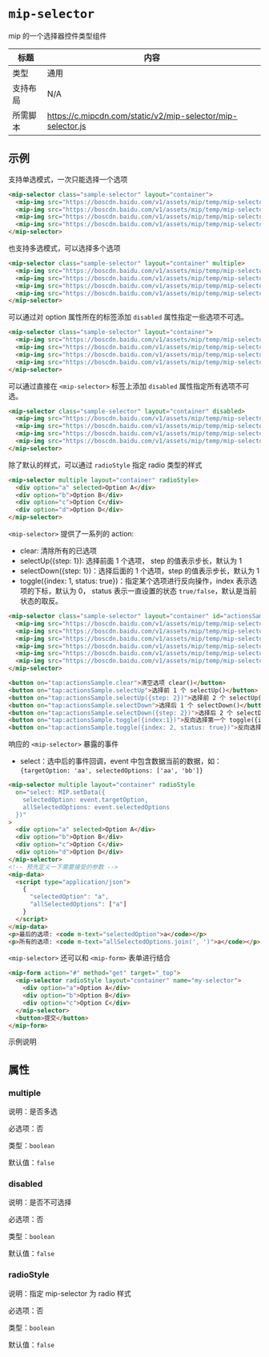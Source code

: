 # `mip-selector`

mip 的一个选择器控件类型组件

| 标题     | 内容                                                    |
| -------- | ------------------------------------------------------- |
| 类型     | 通用                                                    |
| 支持布局 | N/A                                                     |
| 所需脚本 | https://c.mipcdn.com/static/v2/mip-selector/mip-selector.js |

## 示例

支持单选模式，一次只能选择一个选项

```html
<mip-selector class="sample-selector" layout="container">
  <mip-img src="https://boscdn.baidu.com/v1/assets/mip/temp/mip-selector-img1.png" width="60" height="60" option="1"></mip-img>
  <mip-img src="https://boscdn.baidu.com/v1/assets/mip/temp/mip-selector-img2.png" width="60" height="60" option="2"></mip-img>
  <mip-img src="https://boscdn.baidu.com/v1/assets/mip/temp/mip-selector-img3.png" width="60" height="60" option="3"></mip-img>
  <mip-img src="https://boscdn.baidu.com/v1/assets/mip/temp/mip-selector-img4.png" width="60" height="60" option="4"></mip-img>
</mip-selector>
```

也支持多选模式，可以选择多个选项

```html
<mip-selector class="sample-selector" layout="container" multiple>
  <mip-img src="https://boscdn.baidu.com/v1/assets/mip/temp/mip-selector-img1.png" width="60" height="60" option="1"></mip-img>
  <mip-img src="https://boscdn.baidu.com/v1/assets/mip/temp/mip-selector-img2.png" width="60" height="60" option="2"></mip-img>
  <mip-img src="https://boscdn.baidu.com/v1/assets/mip/temp/mip-selector-img3.png" width="60" height="60" option="3"></mip-img>
  <mip-img src="https://boscdn.baidu.com/v1/assets/mip/temp/mip-selector-img4.png" width="60" height="60" option="4"></mip-img>
</mip-selector>
```

可以通过对 option 属性所在的标签添加 `disabled` 属性指定一些选项不可选。

```html
<mip-selector class="sample-selector" layout="container">
  <mip-img src="https://boscdn.baidu.com/v1/assets/mip/temp/mip-selector-img1.png" width="60" height="60" option="1"></mip-img>
  <mip-img src="https://boscdn.baidu.com/v1/assets/mip/temp/mip-selector-img2.png" width="60" height="60" option="2"></mip-img>
  <mip-img src="https://boscdn.baidu.com/v1/assets/mip/temp/mip-selector-img3.png" width="60" height="60" option="3" disabled></mip-img>
  <mip-img src="https://boscdn.baidu.com/v1/assets/mip/temp/mip-selector-img4.png" width="60" height="60" option="4"></mip-img>
</mip-selector>
```

可以通过直接在 `<mip-selector>` 标签上添加 `disabled` 属性指定所有选项不可选。

```html
<mip-selector class="sample-selector" layout="container" disabled>
  <mip-img src="https://boscdn.baidu.com/v1/assets/mip/temp/mip-selector-img1.png" width="60" height="60" option="1"></mip-img>
  <mip-img src="https://boscdn.baidu.com/v1/assets/mip/temp/mip-selector-img2.png" width="60" height="60" option="2"></mip-img>
  <mip-img src="https://boscdn.baidu.com/v1/assets/mip/temp/mip-selector-img3.png" width="60" height="60" option="3"></mip-img>
  <mip-img src="https://boscdn.baidu.com/v1/assets/mip/temp/mip-selector-img4.png" width="60" height="60" option="4"></mip-img>
</mip-selector>
```

除了默认的样式，可以通过 `radioStyle` 指定 radio 类型的样式

```html
<mip-selector multiple layout="container" radioStyle>
  <div option="a" selected>Option A</div>
  <div option="b">Option B</div>
  <div option="c">Option C</div>
  <div option="d">Option D</div>
</mip-selector>
```

`<mip-selector>` 提供了一系列的 action:

- clear: 清除所有的已选项
- selectUp({step: 1}): 选择前面 1 个选项， step 的值表示步长，默认为 1
- selectDown({step: 1})：选择后面的 1 个选项，step 的值表示步长，默认为 1
- toggle({index: 1, status: true})：指定某个选项进行反向操作，index 表示选项的下标，默认为 0， status 表示一直设置的状态 `true/false`，默认是当前状态的取反。

```html
<mip-selector class="sample-selector" layout="container" id="actionsSample">
  <mip-img src="https://boscdn.baidu.com/v1/assets/mip/temp/mip-selector-img1.png" width="60" height="60" option="1"></mip-img>
  <mip-img src="https://boscdn.baidu.com/v1/assets/mip/temp/mip-selector-img2.png" width="60" height="60" option="2"></mip-img>
  <mip-img src="https://boscdn.baidu.com/v1/assets/mip/temp/mip-selector-img3.png" width="60" height="60" option="3"></mip-img>
  <mip-img src="https://boscdn.baidu.com/v1/assets/mip/temp/mip-selector-img4.png" width="60" height="60" option="4"></mip-img>
  <mip-img src="https://boscdn.baidu.com/v1/assets/mip/temp/mip-selector-img1.png" width="60" height="60" option="5"></mip-img>
  <mip-img src="https://boscdn.baidu.com/v1/assets/mip/temp/mip-selector-img2.png" width="60" height="60" option="6"></mip-img>
</mip-selector>

<button on="tap:actionsSample.clear">清空选项 clear()</button>
<button on="tap:actionsSample.selectUp">选择前 1 个 selectUp()</button>
<button on="tap:actionsSample.selectUp({step: 2})">选择前 2 个 selectUp({step:2})</button>
<button on="tap:actionsSample.selectDown">选择后 1 个 selectDown()</button>
<button on="tap:actionsSample.selectDown({step: 2})">选择后 2 个 selectDown({step:2})</button>
<button on="tap:actionsSample.toggle({index:1})">反向选择第一个 toggle({index:1})</button>
<button on="tap:actionsSample.toggle({index: 2, status: true})">反向选择第一个 toggle({index:2, status: true})</button>
```

响应的 `<mip-selector>` 暴露的事件

- select：选中后的事件回调，event 中包含数据当前的数据，如：`{targetOption: 'aa', selectedOptions: ['aa', 'bb']}`

```html
<mip-selector multiple layout="container" radioStyle
  on="select: MIP.setData({
    selectedOption: event.targetOption,
    allSelectedOptions: event.selectedOptions
  })"
>
  <div option="a" selected>Option A</div>
  <div option="b">Option B</div>
  <div option="c">Option C</div>
  <div option="d">Option D</div>
</mip-selector>
<!-- 预先定义一下需要接受的参数 -->
<mip-data>
  <script type="application/json">
    {
      "selectedOption": "a",
      "allSelectedOptions": ["a"]
    }
  </script>
</mip-data>
<p>最后的选项: <code m-text="selectedOption">a</code></p>
<p>所有的选项: <code m-text="allSelectedOptions.join(', ')">a</code></p>
```

`<mip-selector>` 还可以和 `<mip-form>` 表单进行结合

```html
<mip-form action="#" method="get" target="_top">
  <mip-selector radioStyle layout="container" name="my-selector">
    <div option="a">Option A</div>
    <div option="b">Option B</div>
    <div option="c">Option C</div>
  </mip-selector>
  <button>提交</button>
</mip-form>
```

示例说明

## 属性

### multiple

说明：是否多选

必选项：否

类型：`boolean`

默认值：`false`

### disabled

说明：是否不可选择

必选项：否

类型：`boolean`

默认值：`false`

### radioStyle

说明：指定 mip-selector 为 radio 样式

必选项：否

类型：`boolean`

默认值：`false`
